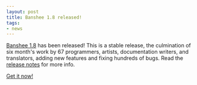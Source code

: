 ```yaml
---
layout: post
title: Banshee 1.8 released!
tags:
- news
---
```


[Banshee 1.8](/download/archives/1.8.0/) has been released!  This is a stable release, the culmination of six month's work by 67 programmers, artists, documentation writers, and translators, adding new features and fixing hundreds of bugs.  Read the [release notes](/download/archives/1.8.0/) for more info.

[Get it now!](/download)


